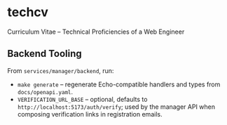 # techcv
Curriculum Vitae – Technical Proficiencies of a Web Engineer

## Backend Tooling

From `services/manager/backend`, run:

- `make generate` – regenerate Echo-compatible handlers and types from `docs/openapi.yaml`.
- `VERIFICATION_URL_BASE` – optional, defaults to `http://localhost:5173/auth/verify`; used by the manager API when composing verification links in registration emails.
